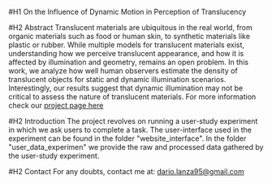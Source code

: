 #H1 On the Influence of Dynamic Motion in Perception of Translucency

#H2 Abstract
Translucent materials are ubiquitous in the real world, from organic materials such as food or human skin, to synthetic materials like plastic or rubber. While multiple models for translucent materials exist, understanding how we perceive translucent appearance, and how it is affected by illumination and geometry, remains an open problem. In this work, we analyze how well human observers estimate the density of translucent objects for static and dynamic illumination scenarios. Interestingly, our results suggest that dynamic illumination may not be critical to assess the nature of translucent materials. 
For more information check our [project page here](https://graphics.unizar.es/projects/PerceptionTranslucencyDynamicIllumination/)

#H2 Introduction
The project revolves on running a user-study experiment in which we ask users to complete a task. The user-interface used in the experiment can be found in the folder "website_interface". In the folder "user_data_experimen" we provide the raw and processed data gathered by the user-study experiment.     

#H2 Contact
For any doubts, contact me at: dario.lanza95@gmail.com

